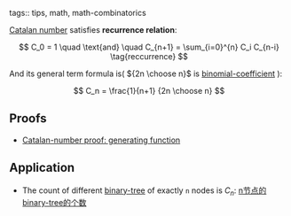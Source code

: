 tags:: tips, math, math-combinatorics

[Catalan number](https://en.wikipedia.org/wiki/Catalan_number) satisfies **recurrence relation**:

$$
C_0 = 1
\quad
\text{and}
\quad
C_{n+1} = \sum_{i=0}^{n} C_i C_{n-i}
\tag{reccurrence}
$$

And its general term formula is( ${2n \choose n}$ is [binomial-coefficient](https://en.wikipedia.org/wiki/Binomial_coefficient) ):

$$
C_n = \frac{1}{n+1} {2n \choose n}
$$

## Proofs

- [Catalan-number proof: generating function](./Catalan%20number%20proof:%20generating%20function.md)


## Application

- The count of different [binary-tree](https://en.wikipedia.org/wiki/Binary_tree) of exactly `n` nodes is $C_n$:
    [n节点的binary-tree的个数](./n%20节点%20binary-tree%20的个数.md)

